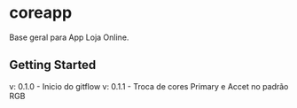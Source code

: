 # coreapp

Base geral para App Loja Online.

## Getting Started

v: 0.1.0 - Inicio do gitflow
v: 0.1.1 - Troca de cores Primary e Accet no padrão RGB